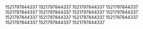 1521797844337
1521797844337
1521797844337
1521797844337
1521797844337
1521797844337
1521797844337
1521797844337
1521797844337
1521797844337
1521797844337
1521797844337
1521797844337
1521797844337
1521797844337